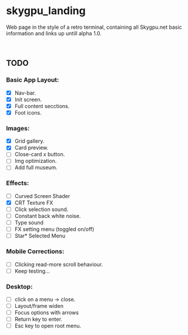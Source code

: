 # skygpu_landing

Web page in the style of a retro terminal, containing all Skygpu.net basic information and links up untill alpha 1.0.

<br>

## TODO

### Basic App Layout:
- [x] Nav-bar.
- [x] Init screen.
- [x] Full content secctions.
- [x] Foot icons.

### Images:
- [x] Grid gallery.
- [x] Card preview.
- [ ] Close-card x button.
- [ ] Img optimization.
- [ ] Add full museum.

### Effects:
- [ ] Curved Screen Shader
- [x] CRT Texture FX
- [ ] Click selection sound.
- [ ] Constant back white noise.
- [ ] Type sound
- [ ] FX setting menu (toggled on/off)
- [ ] Star* Selected Menu

### Mobile Corrections:
- [ ] Clicking read-more scroll behaviour.
- [ ] Keep testing...

### Desktop:
- [ ] click on a menu -> close.
- [ ] Layout/frame widen
- [ ] Focus options with arrows
- [ ] Return key to enter.
- [ ] Esc key to open root menu.
